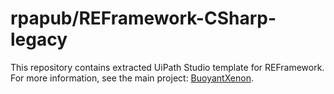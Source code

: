 # rpapub/REFramework-CSharp-legacy
This repository contains extracted UiPath Studio template for REFramework.
For more information, see the main project: [BuoyantXenon](https://github.com/rpapub/BuoyantXenon).

<!-- START OF AUTO-GENERATED CONTENT -->
<!-- END OF AUTO-GENERATED CONTENT -->
